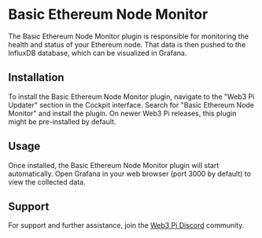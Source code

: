 # Basic Ethereum Node Monitor

The Basic Ethereum Node Monitor plugin is responsible for monitoring the health and status of your Ethereum node. That data is then pushed to the InfluxDB database, which can be visualized in Grafana.

## Installation

To install the Basic Ethereum Node Monitor plugin, navigate to the "Web3 Pi Updater" section in the Cockpit interface. Search for "Basic Ethereum Node Monitor" and install the plugin. On newer Web3 Pi releases, this plugin might be pre-installed by default.

## Usage

Once installed, the Basic Ethereum Node Monitor plugin will start automatically. Open Grafana in your web browser (port 3000 by default) to view the collected data.

## Support

For support and further assistance, join the [Web3 Pi Discord](https://discord.gg/aDMw5zeUZ4) community.
